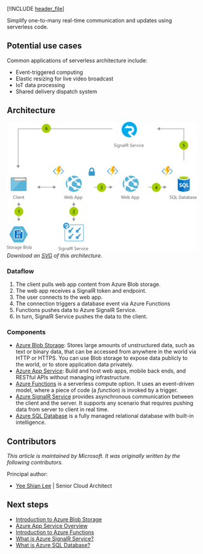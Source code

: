 [!INCLUDE [header_file](../../../includes/sol-idea-header.md)]

Simplify one-to-many real-time communication and updates using serverless code.

## Potential use cases

Common applications of serverless architecture include:

- Event-triggered computing
- Elastic resizing for live video broadcast
- IoT data processing
- Shared delivery dispatch system

## Architecture

![Architecture Diagram](../media/instant-broadcasting-on-serverless-architecture.png)
*Download an [SVG](../media/instant-broadcasting-on-serverless-architecture.svg) of this architecture.*

### Dataflow

1. The client pulls web app content from Azure Blob storage.
1. The web app receives a SignalR token and endpoint.
1. The user connects to the web app.
1. The connection triggers a database event via Azure Functions
1. Functions pushes data to Azure SignalR Service.
1. In turn, SignalR Service pushes the data to the client.

### Components

- [Azure Blob Storage](https://azure.microsoft.com/services/storage/blobs): Stores large amounts of unstructured data, such as text or binary data, that can be accessed from anywhere in the world via HTTP or HTTPS. You can use Blob storage to expose data publicly to the world, or to store application data privately.
- [Azure App Service](https://azure.microsoft.com/services/app-service): Build and host web apps, mobile back ends, and RESTful APIs without managing infrastructure.
- [Azure Functions](https://azure.microsoft.com/services/functions) is a serverless compute option. It uses an event-driven model, where a piece of code (a *function*) is invoked by a trigger.
- [Azure SignalR Service](https://azure.microsoft.com/services/signalr-service) provides asynchronous communication between the client and the server. It supports any scenario that requires pushing data from server to client in real time.
- [Azure SQL Database](https://azure.microsoft.com/services/sql-database) is a fully managed relational database with built-in intelligence.

## Contributors

*This article is maintained by Microsoft. It was originally written by the following contributors.*

Principal author:

 * [Yee Shian Lee](https://www.linkedin.com/in/yeeshian) | Senior Cloud Architect

## Next steps

- [Introduction to Azure Blob Storage](/azure/storage/blobs/storage-blobs-introduction)
- [Azure App Service Overview](/azure/app-service/app-service-web-overview)
- [Introduction to Azure Functions](/azure/azure-functions/functions-overview)
- [What is Azure SignalR Service?](/azure/azure-signalr/signalr-overview)
- [What is Azure SQL Database?](/azure/azure-sql/database/sql-database-paas-overview)
